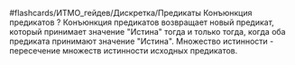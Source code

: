 #flashcards/ИТМО_гейдев/Дискретка/Предикаты
Конъюнкция предикатов
?
Конъюнкция предикатов возвращает новый предикат, который принимает значение "Истина" тогда и только тогда, когда оба предиката принимают значение "Истина".
Множество истинности - пересечение множеств истинности исходных предикатов.
